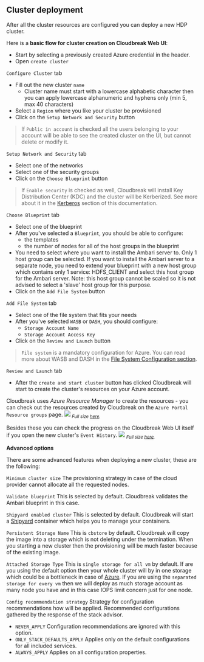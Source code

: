 ## Cluster deployment

After all the cluster resources are configured you can deploy a new HDP cluster.

Here is a **basic flow for cluster creation on Cloudbreak Web UI**:

 - Start by selecting a previously created Azure credential in the header.
 - Open `create cluster`

`Configure Cluster` tab

 - Fill out the new cluster `name`
    - Cluster name must start with a lowercase alphabetic character then you can apply lowercase alphanumeric and
   hyphens only (min 5, max 40 characters)
 - Select a `Region` where you like your cluster be provisioned
 - Click on the `Setup Network and Security` button
>If `Public in account` is checked all the users belonging to your account will be able to see the created cluster on
 the UI, but cannot delete or modify it.

`Setup Network and Security` tab

 - Select one of the networks
 - Select one of the security groups
 - Click on the `Choose Blueprint` button
>If `Enable security` is checked as well, Cloudbreak will install Key Distribution Center (KDC) and the cluster will
be Kerberized. See more about it in the [Kerberos](kerberos.md) section of this documentation.

`Choose Blueprint` tab

 - Select one of the blueprint
 - After you've selected a `Blueprint`, you should be able to configure:
    - the templates
    - the number of nodes for all of the host groups in the blueprint
 - You need to select where you want to install the Ambari server to. Only 1 host group can be selected.
   If you want to install the Ambari server to a separate node, you need to extend your blueprint with a new host group
   which contains only 1 service: HDFS_CLIENT and select this host group for the Ambari server. Note: this host group cannot be scaled so
   it is not advised to select a 'slave' host group for this purpose.
 - Click on the `Add File System` button

`Add File System` tab

 - Select one of the file system that fits your needs
 - After you've selected `WASB` or `DASH`, you should configure:
    - `Storage Account Name`
    - `Storage Account Access Key`
 - Click on the `Review and Launch` button
>`File system` is a mandatory configuration for Azure. You can read more about WASB and DASH in the [File System Configuration section](azure.md#file-system-configuration).

`Review and Launch` tab

 - After the `create and start cluster` button has clicked Cloudbreak will start to create the cluster's resources on
 your Azure account.

Cloudbreak uses *Azure Resource Manager* to create the resources - you can check out the resources created by Cloudbreak
 on
the `Azure Portal Resource groups` page.
![](/azure/images/azure-resourcegroup.png)
<sub>*Full size [here](/azure/images/azure-resourcegroup.png).*</sub>

Besides these you can check the progress on the Cloudbreak Web UI itself if you open the new cluster's `Event History`.
![](/azure/images/azure-eventhistory.png)
<sub>*Full size [here](/azure/images/azure-eventhistory.png).*</sub>

**Advanced options**

There are some advanced features when deploying a new cluster, these are the following:

`Minimum cluster size` The provisioning strategy in case of the cloud provider cannot allocate all the requested nodes.

`Validate blueprint` This is selected by default. Cloudbreak validates the Ambari blueprint in this case.

`Shipyard enabled cluster` This is selected by default. Cloudbreak will start a [Shipyard](https://shipyard-project.com/) container which helps you to manage your containers.

`Persistent Storage Name` This is `cbstore` by default. Cloudbreak will copy the image into a storage which is not deleting under the termination. When you starting a new cluster then the provisioning will be much faster because of the existing image.

`Attached Storage Type` This is `single storage for all vm` by default. If are you using the default option then your whole cluster will by in one storage which could be a bottleneck in case of [Azure](https://azure.microsoft.com/hu-hu/documentation/articles/azure-subscription-service-limits/#storage-limits). If you are using the `separated storage for every vm` then we will deploy as much storage account as many node you have and in this case IOPS limit concern just for one node.

`Config recommendation strategy` Strategy for configuration recommendations how will be applied. Recommended
configurations gathered by the response of the stack advisor.

* `NEVER_APPLY`               Configuration recommendations are ignored with this option.
* `ONLY_STACK_DEFAULTS_APPLY` Applies only on the default configurations for all included services.
* `ALWAYS_APPLY`              Applies on all configuration properties.
